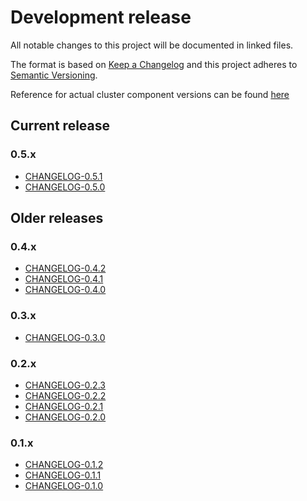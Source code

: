 # Development release

All notable changes to this project will be documented in linked files.

The format is based on [Keep a Changelog](http://keepachangelog.com/en/1.0.0/)
and this project adheres to [Semantic Versioning](http://semver.org/spec/v2.0.0.html).

Reference for actual cluster component versions can be found [here](docs/home/COMPONENTS.md)

## Current release

### 0.5.x

- [CHANGELOG-0.5.1](./CHANGELOG-0.5.md#051-2020-01-23)
- [CHANGELOG-0.5.0](./CHANGELOG-0.5.md#050-2020-01-17)

## Older releases

### 0.4.x

- [CHANGELOG-0.4.2](./CHANGELOG-0.4.md#042-2019-11-20)
- [CHANGELOG-0.4.1](./CHANGELOG-0.4.md#041-2019-10-17)
- [CHANGELOG-0.4.0](./CHANGELOG-0.4.md#040-2019-10-11)

### 0.3.x

- [CHANGELOG-0.3.0](./CHANGELOG-0.3.md#030-2019-07-31)

### 0.2.x

- [CHANGELOG-0.2.3](./CHANGELOG-0.2.md#023-2019-05-20)
- [CHANGELOG-0.2.2](./CHANGELOG-0.2.md#022-2019-03-29)
- [CHANGELOG-0.2.1](./CHANGELOG-0.2.md#021-2019-03-07)
- [CHANGELOG-0.2.0](./CHANGELOG-0.2.md#020-2019-02-19)

### 0.1.x

- [CHANGELOG-0.1.2](./CHANGELOG-0.1.md#012-2018-12-05)
- [CHANGELOG-0.1.1](./CHANGELOG-0.1.md#011-2018-11-21)
- [CHANGELOG-0.1.0](./CHANGELOG-0.1.md#010-2018-10-19)
